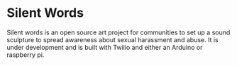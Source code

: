 # Silent Words

Silent words is an open source art project for communities to set up a sound sculpture to spread awareness about
sexual harassment and abuse. It is under development and is built with Twilio and either an Arduino or raspberry pi.
